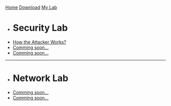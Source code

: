 [Home](index.md)
[Download](download.md)
[My Lab]()

  * # Security Lab
  * [How the Attacker Works?](lab-scenario-1.md)
  * [Comming soon...](lab-scenario-2.md)
  * [Comming soon...](lab-scenario-2.md)
  ----
  * # Network Lab
  * [Comming soon...](lab-scenario-2.md)
  * [Comming soon...](lab-scenario-2.md)
